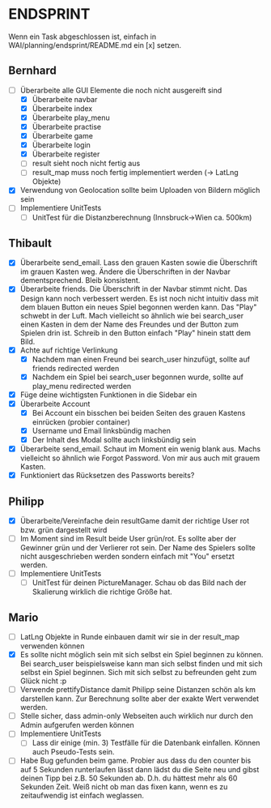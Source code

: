 # ENDSPRINT
Wenn ein Task abgeschlossen ist, einfach in WAI/planning/endsprint/README.md ein [x] setzen.

## Bernhard
- [ ] Überarbeite alle GUI Elemente die noch nicht ausgereift sind
  - [x] Überarbeite navbar
  - [x] Überarbeite index
  - [x] Überarbeite play_menu
  - [x] Überarbeite practise
  - [x] Überarbeite game
  - [x] Überarbeite login
  - [x] Überarbeite register
  - [ ] result sieht noch nicht fertig aus
  - [ ] result_map muss noch fertig implementiert werden (-> LatLng Objekte)
- [x] Verwendung von Geolocation sollte beim Uploaden von Bildern möglich sein
- [ ] Implementiere UnitTests
  - [ ] UnitTest für die Distanzberechnung (Innsbruck->Wien ca. 500km)

## Thibault
- [x] Überarbeite send_email. Lass den grauen Kasten sowie die Überschrift im grauen Kasten weg. Ändere die Überschriften in der Navbar dementsprechend. Bleib konsistent.
- [x] Überarbeite friends. Die Überschrift in der Navbar stimmt nicht. Das Design kann noch verbessert werden. Es ist noch nicht intuitiv dass mit dem blauen Button ein neues Spiel begonnen werden kann. Das "Play" schwebt in der Luft. Mach vielleicht so ähnlich wie bei search_user einen Kasten in dem der Name des Freundes und der Button zum Spielen drin ist. Schreib in den Button einfach "Play" hinein statt dem Bild.
- [x] Achte auf richtige Verlinkung
  - [x] Nachdem man einen Freund bei search_user hinzufügt, sollte auf friends redirected werden
  - [x] Nachdem ein Spiel bei search_user begonnen wurde, sollte auf play_menu redirected werden
- [x] Füge deine wichtigsten Funktionen in die Sidebar ein
- [x] Überarbeite Account
  - [x] Bei Account ein bisschen bei beiden Seiten des grauen Kastens einrücken (probier container)
  - [x] Username und Email linksbündig machen
  - [x] Der Inhalt des Modal sollte auch linksbündig sein
- [x] Überarbeite send_email. Schaut im Moment ein wenig blank aus. Machs vielleicht so ähnlich wie Forgot Password. Von mir aus auch mit grauem Kasten.
- [x] Funktioniert das Rücksetzen des Passworts bereits?

## Philipp
- [x] Überarbeite/Vereinfache dein resultGame damit der richtige User rot bzw. grün dargestellt wird
- [ ] Im Moment sind im Result beide User grün/rot. Es sollte aber der Gewinner grün und der Verlierer rot sein. Der Name des Spielers sollte nicht ausgeschrieben werden sondern einfach mit "You" ersetzt werden.
- [ ] Implementiere UnitTests
  - [ ] UnitTest für deinen PictureManager. Schau ob das Bild nach der Skalierung wirklich die richtige Größe hat.

## Mario
- [ ] LatLng Objekte in Runde einbauen damit wir sie in der result_map verwenden können
- [x] Es sollte nicht möglich sein mit sich selbst ein Spiel beginnen zu können. Bei search_user beispielsweise kann man sich selbst finden und mit sich selbst ein Spiel beginnen. Sich mit sich selbst zu befreunden geht zum Glück nicht :p
- [ ] Verwende prettifyDistance damit Philipp seine Distanzen schön als km darstellen kann. Zur Berechnung sollte aber der exakte Wert verwendet werden.
- [ ] Stelle sicher, dass admin-only Webseiten auch wirklich nur durch den Admin aufgerufen werden können
- [ ] Implementiere UnitTests
  - [ ] Lass dir einige (min. 3) Testfälle für die Datenbank einfallen. Können auch Pseudo-Tests sein.
- [ ] Habe Bug gefunden beim game. Probier aus dass du den counter bis auf 5 Sekunden runterlaufen lässt dann lädst du die Seite neu und gibst deinen Tipp bei z.B. 50 Sekunden ab. D.h. du hättest mehr als 60 Sekunden Zeit. Weiß nicht ob man das fixen kann, wenn es zu zeitaufwendig ist einfach weglassen.
